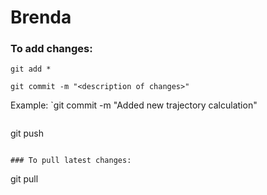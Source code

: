 # Brenda

### To add changes:
```
git add *
```

```
git commit -m "<description of changes>"
```
Example: `git commit -m "Added new trajectory calculation"
```

```
git push
```

### To pull latest changes:
```
git pull
```
